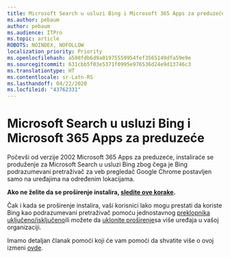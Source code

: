 ```yaml
---
title: Microsoft Search u usluzi Bing i Microsoft 365 Apps za preduzeće
ms.author: pebaum
author: pebaum
ms.audience: ITPro
ms.topic: article
ROBOTS: NOINDEX, NOFOLLOW
localization_priority: Priority
ms.openlocfilehash: a508fdb6d9a01975559954fef3565149dfa59e9e
ms.sourcegitcommit: 631cbb5f03e5371f0995e976536d24e9d13746c3
ms.translationtype: HT
ms.contentlocale: sr-Latn-RS
ms.lasthandoff: 04/22/2020
ms.locfileid: "43762331"
---
```

# <a name="microsoft-search-in-bing-and-microsoft-365-apps-for-enterprise"></a>Microsoft Search u usluzi Bing i Microsoft 365 Apps za preduzeće

Počevši od verzije 2002 Microsoft 365 Apps za preduzeće, instaliraće se produženje za Microsoft Search u usluzi Bing zbog čega je Bing podrazumevani pretraživač za veb pregledač Google Chrome postavljen samo na uređajima na određenim lokacijama.

**Ako ne želite da se proširenje instalira, [sledite ove korake](https://docs.microsoft.com/deployoffice/microsoft-search-bing#how-to-exclude-the-extension-for-microsoft-search-in-bing-from-being-installed).**

Čak i kada se proširenje instalira, vaši korisnici lako mogu prestati da koriste Bing kao podrazumevani pretraživač pomoću jednostavnog [preklopnika uključeno/isključeno](https://docs.microsoft.com/deployoffice/microsoft-search-bing#change-whether-bing-is-the-default-search-engine-for-google-chrome)ili možete da [uklonite proširenje](https://docs.microsoft.com/deployoffice/microsoft-search-bing#how-to-remove-the-extension-after-its-been-installed)sa više uređaja u vašoj organizaciji.

Imamo detaljan članak pomoći koji će vam pomoći da shvatite više o ovoj izmeni [ovde](https://docs.microsoft.com/deployoffice/microsoft-search-bing).